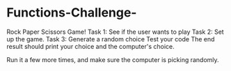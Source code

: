 # Functions-Challenge-
Rock Paper Scissors Game!
Task 1: See if the user wants to play
Task 2: Set up the game.
Task 3: Generate a random choice
Test your code
The end result should print your choice and the computer's choice.

Run it a few more times, and make sure the computer is picking randomly.

